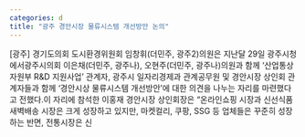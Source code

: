 ```yaml
---
categories: d
title: "광주 경안시장 물류시스템 개선방안 논의"
---
```

[광주] 경기도의회 도시환경위원회 임창휘(더민주, 광주2)의원은 지난달 29일 광주시청에서광주시의회 이은채(더민주, 광주나), 오현주(더민주, 광주나)의원과 함께 ‘산업통상자원부 R&D 지원사업’ 관계자, 광주시 일자리경제과 관계공무원 및 경안시장 상인회 관계자들과 함께 ‘경안시상 물류시스템 개선방안’에 대한 의견을 나누는 자리를 마련했다고 전했다.이 자리에 참석한 이홍재 경안시장 상인회장은 “온라인쇼핑 시장과 신선식품 새벽배송 시장은 크게 성장하고 있지만, 마켓컬리, 쿠팡, SSG 등 업체들은 꾸준히 성장하는 반면, 전통시장은 신